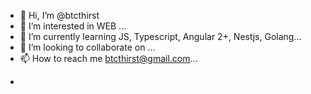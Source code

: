 - 👋 Hi, I’m @btcthirst
- 👀 I’m interested in WEB ...
- 🌱 I’m currently learning JS, Typescript, Angular 2+, Nestjs, Golang...
- 💞️ I’m looking to collaborate on ...
- 📫 How to reach me btcthirst@gmail.com...

<!---
btcthirst/btcthirst is a ✨ special ✨ repository because its `README.md` (this file) appears on your GitHub profile.
You can click the Preview link to take a look at your changes.
--->
-
